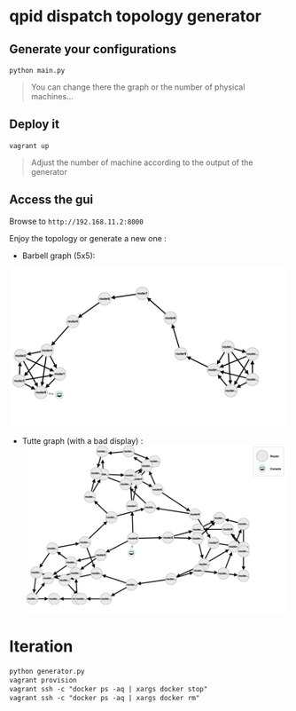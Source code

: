 # qpid dispatch topology generator

## Generate your configurations

```
python main.py
```

> You can change there the graph or the number of physical machines...

## Deploy it

```
vagrant up
```

> Adjust the number of machine according to the output of the generator

## Access the gui

Browse to `http://192.168.11.2:8000`

Enjoy the topology or generate a new one : 

* Barbell graph (5x5):

![alt text](barbell.png "Barbell")

* Tutte graph (with a bad display)
:
![alt text](tutte.png "Tutte")

# Iteration

```
python generator.py
vagrant provision
vagrant ssh -c "docker ps -aq | xargs docker stop"
vagrant ssh -c "docker ps -aq | xargs docker rm"

